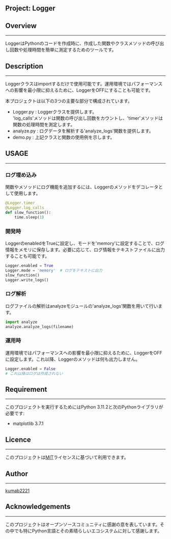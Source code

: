 ## Project: Logger

## Overview
---
LoggerはPythonのコードを作成時に、作成した関数やクラスメソッドの呼び出し回数や処理時間を簡単に測定するためのツールです。  

## Description
---
Loggerクラスはimportするだけで使用可能です。運用環境ではパフォーマンスへの影響を最小限に抑えるために、LoggerをOFFにすることも可能です。  

本プロジェクトは以下の3つの主要な部分で構成されています。  

- Logger.py : Loggerクラスを提供します。  
    'log_calls'メソッドは関数の呼び出し回数をカウントし、'timer'メソッドは関数の処理時間を測定します。
- analyze.py : ログデータを解析する'analyze_logs'関数を提供します。  
- demo.py : 上記クラスと関数の使用例を示します。  

## USAGE
---
### ログ埋め込み
関数やメソッドにログ機能を追加するには、Loggerのメソッドをデコレータとして使用します。  
```py
@Logger.timer
@Logger.log_calls
def slow_function():
    time.sleep(1)
```

### 開発時
LoggerのenabledをTrueに設定し、モードを'memory'に設定することで、ログ情報をメモリに保存します。必要に応じて、ログ情報をテキストファイルに出力することも可能です。  

```py
Logger.enabled = True
Logger.mode = 'memory'  # ログをテキストに出力
slow_function()
Logger.write_logs()
```

### ログ解析
ログファイルの解析はanalyzeモジュールの'analyze_logs'関数を用いて行います。  

```py
import analyze
analyze.analyze_logs(filename)
```

### 運用時
運用環境ではパフォーマンスへの影響を最小限に抑えるために、LoggerをOFFに設定します。これ以降、Loggerのメソッドは何も出力しません。  
```py
Logger.enabled = False
# これ以降はログは作成されない
```

## Requirement
---
このプロジェクトを実行するためにはPython 3.11.2と次のPythonライブラリが必要です:

- matplotlib 3.7.1

## Licence
---
このプロジェクトは[MIT](LICENSE)ライセンスに基づいて利用できます。

## Author
---
[kumab2221](https://github.com/kumab2221)

## Acknowledgements
---
このプロジェクトはオープンソースコミュニティに感謝の意を表しています。その中でも特にPython言語とその素晴らしいエコシステムに対して感謝します。